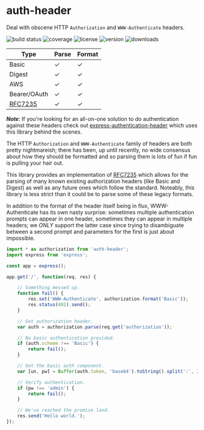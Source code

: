 # auth-header

Deal with obscene HTTP `Authorization` and `WWW-Authenticate` headers.

![build status](http://img.shields.io/travis/izaakschroeder/auth-header.svg?style=flat&branch=master)
![coverage](http://img.shields.io/coveralls/izaakschroeder/auth-header.svg?style=flat&branch=master)
![license](http://img.shields.io/npm/l/auth-header.svg?style=flat&branch=master)
![version](http://img.shields.io/npm/v/auth-header.svg?style=flat&branch=master)
![downloads](http://img.shields.io/npm/dm/auth-header.svg?style=flat&branch=master)

| Type          | Parse   | Format  |
| ------------- | ------- | ------- |
| Basic         |    ✓    |    ✓    |
| Digest        |    ✓    |    ✓    |
| AWS           |    ✓    |    ✓    |
| Bearer/OAuth  |    ✓    |    ✓    |
| [RFC7235]     |    ✓    |    ✓    |

***Note***: If you're looking for an all-on-one solution to do authentication against these headers check out [express-authentication-header] which uses this library behind the scenes.

The HTTP `Authorization` and `WWW-Authenticate` family of headers are both pretty nightmareish; there has been, up until recently, no wide consensus about how they should be formatted and so parsing them is lots of fun if fun is pulling your hair out.

This library provides an implementation of [RFC7235] which allows for the parsing of many known existing authorization headers (like Basic and Digest) as well as any future ones which follow the standard. Noteably, this library is less strict than it could be to parse some of these legacy formats.

In addition to the format of the header itself being in flux, WWW-Authenticate has its own nasty surprise: sometimes multiple authentication prompts can appear in one header, sometimes they can appear in multiple headers; we _ONLY_ support the latter case since trying to disambiguate between a second prompt and parameters for the first is just about impossible.

```javascript
import * as authorization from 'auth-header';
import express from 'express';

const app = express();

app.get('/', function(req, res) {

	// Something messed up.
	function fail() {
		res.set('WWW-Authenticate', authorization.format('Basic'));
		res.status(401).send();
	}

	// Get authorization header.
	var auth = authorization.parse(req.get('authorization'));

	// No basic authentication provided.
	if (auth.scheme !== 'Basic') {
		return fail();
	}

	// Get the basic auth component.
	var [un, pw] = Buffer(auth.token, 'base64').toString().split(':', 2);

	// Verify authentication.
	if (pw !== 'admin') {
		return fail();
	}

	// We've reached the promise land.
	res.send('Hello world.');
});
```

[RFC7235]: https://tools.ietf.org/html/rfc7235
[express-authentication-header]: https://github.com/izaakschroeder/express-authentication-header
